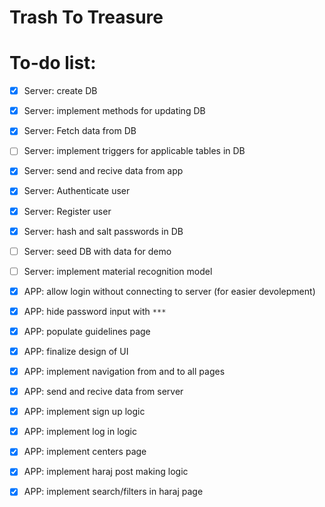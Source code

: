 # Trash To Treasure

# To-do list:
- [x] Server: create DB
- [x] Server: implement methods for updating DB
- [x] Server: Fetch data from DB
- [ ] Server: implement triggers for applicable tables in DB
- [x] Server: send and recive data from app
- [x] Server: Authenticate user
- [x] Server: Register user
- [x] Server: hash and salt passwords in DB
- [ ] Server: seed DB with data for demo
- [ ] Server: implement material recognition model
- [x] APP: allow login without connecting to server (for easier devolepment)
- [x] APP: hide password input with ```***```
- [x] APP: populate guidelines page
- [x] APP: finalize design of UI 
- [x] APP: implement navigation from and to all pages
- [x] APP: send and recive data from server
- [x] APP: implement sign up logic
- [x] APP: implement log in logic
- [x] APP: implement centers page
- [x] APP: implement haraj post making logic
- [x] APP: implement search/filters in haraj page


